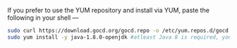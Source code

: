 If you prefer to use the YUM repository and install via YUM, paste the following in your shell —

```bash
sudo curl https://download.gocd.org/gocd.repo -o /etc/yum.repos.d/gocd.repo
sudo yum install -y java-1.8.0-openjdk #atleast Java 8 is required, you may use other jre/jdk if you prefer
```
